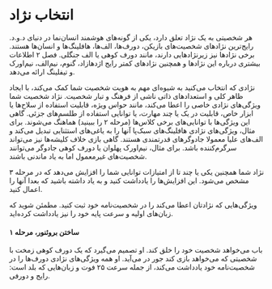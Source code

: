 # انتخاب نژاد
هر شخصیتی به یک نژاد تعلق دارد، یکی از گونه‌های هوشمند انسان‌نما در دنیای د.و.د. رایج‌ترین نژادهای شخصیت‌های بازیکن، دورف‌ها، الف‌ها، هافلینگ‌ها و انسان‌ها هستند. برخی نژادها نیز زیرنژادهایی دارند، مانند دورف کوهی یا الف جنگلی. فصل ۲ اطلاعات بیشتری درباره این نژادها و همچنین نژادهای کمتر رایج اژدهازاد، گنوم، نیم‌الف، نیم‌اورک و تیفلینگ ارائه می‌دهد.

نژادی که انتخاب می‌کنید به شیوه‌ای مهم به هویت شخصیت شما کمک می‌کند، با ایجاد ظاهر کلی و استعدادهای ذاتی ناشی از فرهنگ و تبار شخصیت. نژاد شخصیت شما ویژگی‌های نژادی خاصی را اعطا می‌کند، مانند حواس ویژه، قابلیت استفاده از سلاح‌ها یا ابزار خاص، قابلیت در یک یا چند مهارت، یا توانایی استفاده از طلسم‌های جزئی. گاهی این ویژگی‌ها با توانایی‌های برخی کلاس‌ها (مرحله ۲ را ببینید) هماهنگ می‌شوند. برای مثال، ویژگی‌های نژادی هافلینگ‌های سبک‌پا آنها را به یاغی‌های استثنایی تبدیل می‌کند و الف‌های علیا معمولا جادوگرهای قدرتمندی هستند. گاهی بازی خلاف کلیشه‌ها نیز می‌تواند سرگرم‌کننده باشد. برای مثال، نیم‌اورک پهلوان یا دورف کوهی جادوگر می‌توانند شخصیت‌های غیرمعمول اما به یاد ماندنی باشند.

نژاد شما همچنین یکی یا چند تا از امتیازات توانایی شما را افزایش می‌دهد که در مرحله ۳ مشخص می‌شود. این افزایش‌ها را یادداشت کنید و به یاد داشته باشید که بعدا آنها را اعمال کنید.

ویژگی‌هایی که نژادتان اعطا می‌کند را در شخصیت‌نامه خود ثبت کنید. مطمئن شوید که زبان‌های اولیه و سرعت پایه خود را نیز یادداشت کرده‌اید.

#### ساختن بروئنور، مرحله ۱
باب می‌خواهد شخصیت خود را خلق کند. او تصمیم می‌گیرد که یک دورف کوهی زمخت با شخصیتی که می‌خواهد بازی کند جور در می‌آید. او همه ویژگی‌های نژادی دورف‌ها را در شخصیت‌نامه خود یادداشت می‌کند، از جمله سرعت ۲۵ فوت و زبان‌هایی که بلد است: رایج و دورفی.